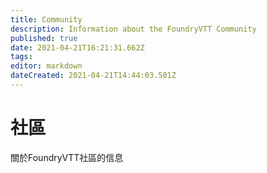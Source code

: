 ```yaml
---
title: Community
description: Information about the FoundryVTT Community
published: true
date: 2021-04-21T16:21:31.662Z
tags: 
editor: markdown
dateCreated: 2021-04-21T14:44:03.501Z
---
```


# 社區
關於FoundryVTT社區的信息